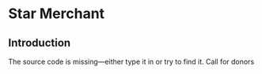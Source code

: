 # Star Merchant



## Introduction

The source code is missing—either type it in or try to find it. Call for donors



